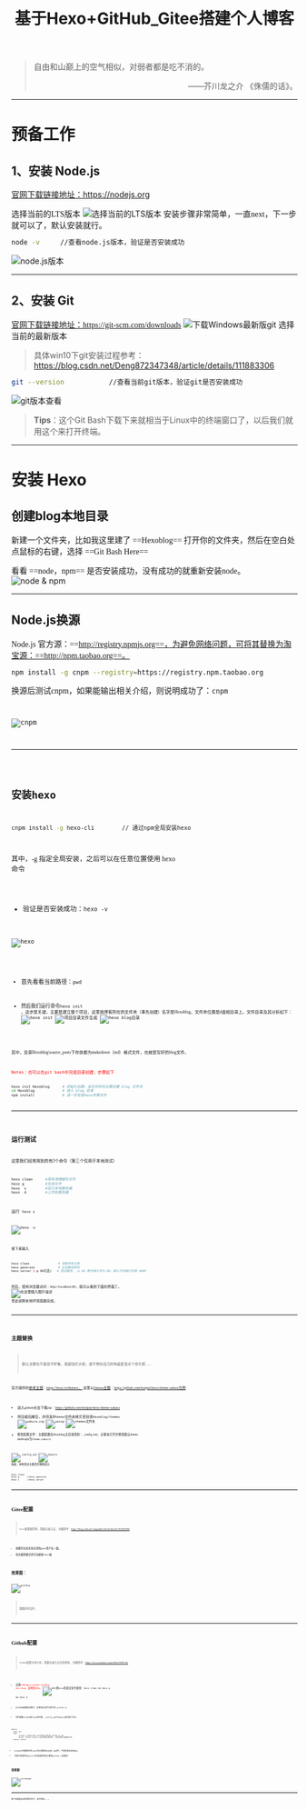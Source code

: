 ﻿---
title: 基于Hexo+GitHub_Gitee搭建个人博客
tag: 
	- Hexo
	- GitHub
	- Gitee
	- Blog
categories: 
	-PersonalBlog 
---

>自由和山巅上的空气相似，对弱者都是吃不消的。
    <p align="right">——芥川龙之介 《侏儒的话》。</p>

<hr>

# 预备工作
## 1、安装 Node.js
 [官网下载链接地址：](https://nodejs.org)https://nodejs.org

<font face="楷体" >选择当前的LTS版本</font>
![选择当前的LTS版本](https://img-blog.csdnimg.cn/20210111162259365.png?x-oss-process=image/watermark,type_ZmFuZ3poZW5naGVpdGk,shadow_10,text_aHR0cHM6Ly9ibG9nLmNzZG4ubmV0L3UwMTMwMTIzNjk=,size_16,color_FFFFFF,t_70#pic_center)
<font face="楷体" >安装步骤非常简单，一直next，下一步就可以了，默认安装就行。</font>

```bash
node -v		//查看node.js版本，验证是否安装成功
```
![node.js版本](https://img-blog.csdnimg.cn/2021011116350191.png#pic_center)
<hr>

## 2、安装 Git
<font face="楷体" > [官网下载链接地址：](https://git-scm.com/downloads)https://git-scm.com/downloads</font>
![下载Windows最新版git](https://img-blog.csdnimg.cn/20210111170302943.png?x-oss-process=image/watermark,type_ZmFuZ3poZW5naGVpdGk,shadow_10,text_aHR0cHM6Ly9ibG9nLmNzZG4ubmV0L3UwMTMwMTIzNjk=,size_16,color_FFFFFF,t_70#pic_center)
<font face="楷体" >选择当前的最新版本</font>
>具体win10下git安装过程参考：https://blog.csdn.net/Deng872347348/article/details/111883306

```bash
git --version			//查看当前git版本，验证git是否安装成功
```
![git版本查看](https://img-blog.csdnimg.cn/20210111171820594.png#pic_center)
>**Tips**：这个Git Bash下载下来就相当于Linux中的终端窗口了，以后我们就用这个来打开终端。

<hr>

# 安装 Hexo
## 创建blog本地目录
<font face="楷体" >新建一个文件夹，比如我这里建了 ==Hexoblog==
打开你的文件夹，然后在空白处点鼠标的右键，选择 ==Git Bash Here==</font>

<font face="楷体" >看看 ==node，npm== 是否安装成功，没有成功的就重新安装node。</font>
![node & npm](https://img-blog.csdnimg.cn/20210111190015814.png#pic_center)
<hr>

## Node.js换源

<font face="楷体" >Node.js 官方源：==http://registry.npmjs.org==，为避免网络问题，可将其替换为淘宝源：==http://npm.taobao.org==。</font>
```bash
npm install -g cnpm --registry=https://registry.npm.taobao.org
```

<font face="楷体" >换源后测试cnpm，如果能输出相关介绍，则说明成功了：<code>cnpm </font>

![cnpm](https://img-blog.csdnimg.cn/20210111191904445.png?x-oss-process=image/watermark,type_ZmFuZ3poZW5naGVpdGk,shadow_10,text_aHR0cHM6Ly9ibG9nLmNzZG4ubmV0L3UwMTMwMTIzNjk=,size_16,color_FFFFFF,t_70#pic_center)
<hr>

## 安装hexo

```bash
cnpm install -g hexo-cli		// 通过npm全局安装hexo
```
<font face="楷体" >其中，-g 指定全局安装，之后可以在任意位置使用 hexo 命令</font>

- <font face="楷体" >验证是否安装成功：<code>hexo -v </font>


![hexo](https://img-blog.csdnimg.cn/20210111192257365.png?x-oss-process=image/watermark,type_ZmFuZ3poZW5naGVpdGk,shadow_10,text_aHR0cHM6Ly9ibG9nLmNzZG4ubmV0L3UwMTMwMTIzNjk=,size_16,color_FFFFFF,t_70#pic_center)

 - <font face="楷体" >首先看看当前路径：<code>pwd </font> 

- <font face="楷体" >然后我们运行命令<code>hexo init </font>  <font face="楷体" >。这步是关键，主要是建立整个项目，这里我博客所在的文件夹（事先创建）名字是Hexoblog，文件夹位置是d盘根目录上。文件目录及其分析如下：</font> 
![hexo init](https://img-blog.csdnimg.cn/20210111193753849.png?x-oss-process=image/watermark,type_ZmFuZ3poZW5naGVpdGk,shadow_10,text_aHR0cHM6Ly9ibG9nLmNzZG4ubmV0L3UwMTMwMTIzNjk=,size_16,color_FFFFFF,t_70#pic_center)
![项目目录文件生成](https://img-blog.csdnimg.cn/20210111193832725.png?x-oss-process=image/watermark,type_ZmFuZ3poZW5naGVpdGk,shadow_10,text_aHR0cHM6Ly9ibG9nLmNzZG4ubmV0L3UwMTMwMTIzNjk=,size_16,color_FFFFFF,t_70#pic_center)
![hexo blog目录](https://img-blog.csdnimg.cn/20210111194639505.png?x-oss-process=image/watermark,type_ZmFuZ3poZW5naGVpdGk,shadow_10,text_aHR0cHM6Ly9ibG9nLmNzZG4ubmV0L3UwMTMwMTIzNjk=,size_16,color_FFFFFF,t_70#pic_center)

 <font face="楷体" >其中，目录Hexoblog\source\_posts下存放都为makedown（md）格式文件，也就是写好的blog文件。</font>

<font color="red">
Notes：也可以在git bash中完成目录创建，步骤如下</font>

```bash
hexo init Hexoblog      # 初始化创建，会在你所在位置创建 blog 文件夹
cd Hexoblog             # 进入 blog 目录
npm install         	# 进一步安装hexo所需文件
```

<hr>

## 运行测试

 <font face="楷体" >这里我们经常用到的有3个命令（第三个仅用于本地测试）</font> 

```bash
hexo clean 		#用来清理缓存文件
hexo g          #生成文件
hexo  s     	#运行本地服务器
hexo  d   		#上传到服务器
```
<font face="楷体" >运行</font> <code>hexo s

![hexo -s](https://img-blog.csdnimg.cn/20210111195441749.png#pic_center)

<font face="楷体" >接下来输入</font>

```bash
hexo clean                # 清除所有记录
hexo generate       	  # 生成静态网页
hexo server (-p 80可选)   # 启动服务, -p 80 表示端口号为 80，默认不加端口号是 4000
```

<font face="楷体">然后，使用浏览器访问：http://localhost:80，就可以看到下面的界面了。</font>
![在这里插入图片描述](https://img-blog.csdnimg.cn/20210111195514688.png?x-oss-process=image/watermark,type_ZmFuZ3poZW5naGVpdGk,shadow_10,text_aHR0cHM6Ly9ibG9nLmNzZG4ubmV0L3UwMTMwMTIzNjk=,size_16,color_FFFFFF,t_70#pic_center)
<font face="楷体" >至此说明本地环境搭建完成。</font> 

<hr>

## 主题替换
> 默认主题也不是说不好看，就是怕烂大街，谁不想在自己的地盘彰显点个性化呢...

<font face="楷体" >官方提供的[参考主题](https://hexo.io/themes/)：https://hexo.io/themes/， 这里以[Sakura主题](https://github.com/honjun/hexo-theme-sakura)：https://github.com/honjun/hexo-theme-sakura为例</font> 

- <font face="楷体" >进入github点击下载zip：https://github.com/honjun/hexo-theme-sakura</font>
- <font face="楷体" >将压缩包解压，并将其中theme文件夹拷贝至目录<code>Hexoblog/themes</font>
![sakura.zip](https://img-blog.csdnimg.cn/2021011120263117.jpg#pic_center)
![unzip](https://img-blog.csdnimg.cn/20210111202701105.jpg#pic_center)
![themes文件夹](https://img-blog.csdnimg.cn/20210111202725353.jpg#pic_center)
- <font face="楷体" >修改配置文件：主题配置在Hexoblog主目录找到：_config.yml，记事本打开并修改默认theme: landscape为<code>theme:sakura</font>

![_config.yml](https://img-blog.csdnimg.cn/20210111203315140.jpg?x-oss-process=image/watermark,type_ZmFuZ3poZW5naGVpdGk,shadow_10,text_aHR0cHM6Ly9ibG9nLmNzZG4ubmV0L3UwMTMwMTIzNjk=,size_16,color_FFFFFF,t_70#pic_center)
![Sakura](https://img-blog.csdnimg.cn/20210111203332435.jpg#pic_center)
 <font face="楷体" >接着，本地测试主题是否替换成功<font/>
 
```bash
hexo clean
hexo g		//hexo generate
hexo s		//hexo server
```
<hr>

# Gitee配置
>Gitee配置很简单，简要记录几点。
>详细参考：https://blog.csdn.net/cungudafa/article/details/104260494

- 新建的仓库名称必须和gitee用户名一致。
- 每次都需要记得手动更新Gitee端

## 效果图：
![giteeblog](https://img-blog.csdnimg.cn/20210111215112437.png?x-oss-process=image/watermark,type_ZmFuZ3poZW5naGVpdGk,shadow_10,text_aHR0cHM6Ly9ibG9nLmNzZG4ubmV0L3UwMTMwMTIzNjk=,size_16,color_FFFFFF,t_70#pic_center)

> 蛮酷的有没有...
<hr>

# Github配置
>Github配置大同小异，简要记录几点注意事项。
>详细参考：https://www.jianshu.com/p/f9b213097c42

- 出现<font color="red"  face="楷体">nothing to commit, working tree clean，且网页404。</font>
![404](https://img-blog.csdnimg.cn/20210111212745820.png?x-oss-process=image/watermark,type_ZmFuZ3poZW5naGVpdGk,shadow_10,text_aHR0cHM6Ly9ibG9nLmNzZG4ubmV0L3UwMTMwMTIzNjk=,size_16,color_FFFFFF,t_70#pic_center)
  则hexo的提交命令使用：<code>hexo clean && hexo g && hexo d

- GitHub新建仓库时，仓库名必须为用户名<code>.github.io
- 同时部署GitHub和Gitee的时候，_config_yml中deploy部分如下所示：

```bash
deploy:
  type: git
  repo: 
        github: git@github.com:用户名/用户名.github.io.git
        gitee: https://gitee.com/用户名/用户名  //因为开启了强制HTTPS
  branch: master
```
- GitHub中新建的仓库code中必须要有README.md文件，不然还是会出现404。
- 内容只有放在在master分支里面的内容才能用github.io查看到

## 效果图
![githubpage](https://img-blog.csdnimg.cn/20210111215219759.png?x-oss-process=image/watermark,type_ZmFuZ3poZW5naGVpdGk,shadow_10,text_aHR0cHM6Ly9ibG9nLmNzZG4ubmV0L3UwMTMwMTIzNjk=,size_16,color_FFFFFF,t_70#pic_center)
<hr>
接下来就是自由发挥的空间了，未完待续。。。
